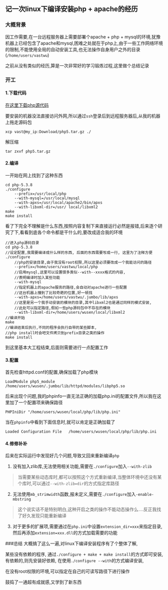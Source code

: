 ## 记一次linux下编译安装php + apache的经历

### 大概背景
因工作需要,在一台远程服务器上需要部署个apache + php + mysql的环境,犹豫机器上已经包含了apache和mysql,困难之处就在于php上,由于一些工作网络环境的限制,不能使用全局的自动安装工具,也无法操作自身用户之外的目录(`/home/users/vastwu`)

之前从没有类似的经历,算是一次非常好的学习锻炼过程,这里做个总结记录


### 开工

#### 1.下载代码

[在这里下载php源代码](http://cn2.php.net/downloads.php)

要安装的机器没法直接访问外网,所以通过`ssh`登录后到远程服务器后,从我的机器上拖走源码包

```
xcp vast@my_ip:Download/php5.tar.gz ./
```
解压缩

```
tar zxvf php5.tar.gz
```

#### 2.编译

一开始在网上找到了这种东西

```
cd php-5.3.8
./configure  
	--prefix=/usr/local/php 
	--with-mysql=/usr/local/mysql 
	--with-apxs=/usr/local/apache2/bin/apxs
	--with-libxml-dir=/usr/ local/libxml2
make 
make install 
```
看了下完全不理解是什么东西,按照内容复制下来直接运行必然是报错,后来逐个研究了下,看看到底各个命令都是干什么的,要改成适合我的环境

```
//进入php源码目录
cd php-5.3.8
//设定配置,我需要编译成什么样的东西, 后面的东西需要写成一行, 这里为了注释方便
./configure
	//php的安装目录,由于我没有root权限,所以这里必须要改成一个我能访问的路径  
	--prefix=/home/users/vastwu/local/php
	//启用mysql,这里可以设置很多类似--with--xxxx格式的内容,
	//表明编译时加入某些功能
	--with-mysql 
	//指定机器上的apache服务的路径,会自动对apache进行一些配置
	//这台机器上撞到了比较奇葩的位置,好一顿找
	--with-apxs=/home/users/vastwu/.jumbo/lib/apxs
	//这里是另一个我手动安装的模块的目录,其中libxml2也是通过同样的模式安装,
	//此处可以指定路径,假如一些php源码包中不存在的模块
	--with-libxml-dir=/home/users/wusen/local/libxml2
//编译开始
make 
//编译结束后执行,不同的程序会执行自带的某些脚本,
//php install时会吧文件拷贝到prefix目录之类的操作
make install
```

到这里基本大工程结束,后面则需要进行一点配置工作

#### 3.配置

首先检查httpd.conf的配置,确保加载了php模块

```
LoadModule php5_module /home/users/wusen/.jumbo/lib/httpd/modules/libphp5.so
```

后来出现个问题,我的phpinfo一直无法正确的加载php.ini的配置文件,所以我在这里加了一个配置项来确保路径

```
PHPIniDir "/home/users/wusen/local/php/lib/php.ini"
```

当在`phpinfo`中看到下面信息时,就可以肯定是正确加载了

```
Loaded Configuration File	/home/users/wusen/local/php/lib/php.ini
```

#### 4.修修补补

后来在实际运行中发现好几个问题,导致又回来重新编译`php`

1. 没有加入zlib库,无法使用相关功能,需要在`./configure`加入`--with-zlib`
>当需要某些动态库时,都可以按照这个方式重新编译,当整体环境中还没有某个库时,可以通过`--with-zlib=dir`的方式指定库路径

2. 无法使用`mb_strimwidth`函数,报未定义,需要在`./configure`加入`-enable-mbstring`
>这个说实话不是特别明白,这种开启之类的操作不能动态操作么....反正我找了好久发现只能重新编译

3. 对于更多的扩展项,需要通过在`php.ini`中设置`extension_dir=xxx`来指定目录,然后再添加`extension=xxx.dll`的方式加载需要的功能


###总结
大概搞了这么一遍,对linux下编译安装程序有了个整体了解, 

某些没有依赖的程序, 通过`./configure + make + make install`的方式即可安装, 有依赖的,则先安装好依赖, 在使用`./configure --with`的方式编译安装,

在没有root权限的环境,可以指定在自己的可读写路径下进行操作

鼓捣了一通超有成就感,又学到了新东西

